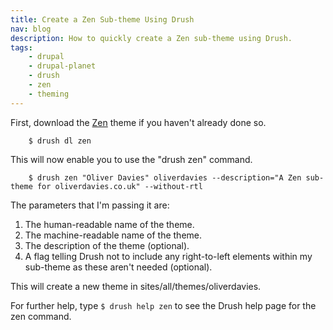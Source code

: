 ```yaml
---
title: Create a Zen Sub-theme Using Drush
nav: blog
description: How to quickly create a Zen sub-theme using Drush.
tags:
    - drupal
    - drupal-planet
    - drush
    - zen
    - theming
---
```

First, download the [Zen](https://drupal.org/project/zen "The Zen theme") theme if you haven't already done so.

        $ drush dl zen

This will now enable you to use the "drush zen" command.

        $ drush zen "Oliver Davies" oliverdavies --description="A Zen sub-theme for oliverdavies.co.uk" --without-rtl

The parameters that I'm passing it are:

1. The human-readable name of the theme.
2. The machine-readable name of the theme.
3. The description of the theme (optional).
4. A flag telling Drush not to include any right-to-left elements within my sub-theme as these aren't needed (optional).

This will create a new theme in sites/all/themes/oliverdavies.

For further help, type `$ drush help zen` to see the Drush help page for the zen command.